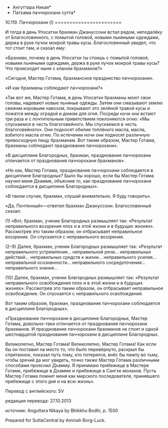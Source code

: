 * Ангуттара Никая*
* Патхама паччорохани сутта*

10\.119\. Паччорохани \(I\)
\=\=\=\=\=\=\=\=\=\=\=\=\=\=\=\=\=\=\=\=\=\=\=

И тогда в день Упосатхи брахман Джануссони встал рядом, неподалёку от Благословенного, с помытой головой, новыми льняными одеждами, держа в руке пучок мокрой травы кусы\. Благословенный увидел, что тот стоит там, и сказал ему:

«Брахман, почему в день Упосатхи ты стоишь с помытой головой, новыми льняными одеждами, держа в руке пучок мокрой травы кусы? Что происходит ныне с кланом брахманов?»

«Сегодня, Мастер Готама, брахманское празднество паччорохани»\.

«И как брахманы соблюдают паччорохани?»

«Так вот же, Мастер Готама, в день Упосатхи брахманы моют свои головы, надевают новые льняные одежды\. Затем они смазывают землю свежим коровьим навозом, покрывают это зелёной травой кусы и ложатся между оградой и домом для огня\. Посреди ночи они встают три раза и с почтительным приветствием поклоняются огню: «Мы спускаемся в честь благоговейного\. Мы спускаемся в честь благоговейного»\. Они подносят обилие топлёного масла, масла, взбитого масла огню\. По истечении ночи они подносят различную превосходную пищу брахманам\. Вот таким образом, Мастер Готама, брахманы соблюдают празднование паччорохани»\.

«В дисциплине Благородных, брахман, празднование паччорохани отличается от празднования паччорохани брахманов»\.

«Но как, Мастер Готама, празднование паччорохани соблюдается в дисциплине Благородных? Было бы хорошо, если бы Мастер Готама научил меня Дхамме, объяснив то, как празднование паччорохани соблюдается в дисциплине Благородных»\.

«В таком случае, брахман, слушай внимательно\. Я буду говорить»\.

«Да, Почтенный»—ответил брахман Джануссони\. Благословенный сказал:

\(1\) «Вот, брахман, ученик Благородных размышляет так: «Результат неправильного воззрения плох и в этой жизни и в будущих жизнях»\. Рассмотрев это таким образом, он отбрасывает неправильное воззрение\. Он спускается с неправильного воззрения\.

\(2–9\) Далее, брахман, ученик Благородных размышляет так: «Результат неправильного устремления… неправильной речи… неправильных действий… неправильных средств к жизни… неправильного усилия… неправильной осознанности… неправильного сосредоточения… неправильного знания…

\(10\) Далее, брахман, ученик Благородных размышляет так: «Результат неправильного освобождения плох и в этой жизни и в будущих жизнях»\. Рассмотрев это таким образом, он отбрасывает неправильное освобождение\. Он спускается с неправильного освобождения\.

Вот таким образом, брахман, празднование паччорохани соблюдается в дисциплине Благородных»\.

«Празднование паччорохани в дисциплине Благородных, Мастер Готама, довольно\-таки отличается от празднования паччорохани брахманов\. И празднование паччорохани брахманов не стоит и одной шестнадцатой празднования паччорохани в дисциплине Благородных\.

Великолепно, Мастер Готама\! Великолепно, Мастер Готама\! Как если бы он поставил на место то, что было перевёрнуто, раскрыл бы спрятанное, показал путь тому, кто потерялся, внёс бы лампу во тьму, чтобы зрячий да мог увидеть, точно также Мастер Готама различными способами прояснил Дхамму\. Я принимаю прибежище в Мастере Готаме, прибежище в Дхамме и прибежище в Сангхе монахов\. Пусть Мастер Готама помнит меня как мирского последователя, принявшего прибежище с этого дня и на всю жизнь»\.

Перевод с английского: SV

редакция перевода: 27\.10\.2013

источник: Anguttara Nikaya by Bhikkhu Bodhi, p\. 1500

Prepared for SuttaCentral by Aminah Borg\-Luck\.